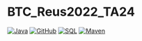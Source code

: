 # BTC_Reus2022_TA24
[![Java](https://img.shields.io/badge/Java-FrontEnd-informational)]()
[![GitHub](https://img.shields.io/badge/GitHub-Repository-lightgrey)]()
[![SQL](https://img.shields.io/badge/SQL-DataBase-yellowgreen)]()
[![Maven](https://img.shields.io/badge/Maven-ProjectStructure-blueviolet)]()

